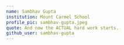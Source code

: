 ```yaml
---
name: Sambhav Gupta
institution: Mount Carmel School
profile_pic: sambhav-gupta.jpeg
quote: And now the ACTUAL hard work starts.
github_user: sambhav-gupta
---
```

